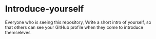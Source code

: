 # Introduce-yourself
Everyone who is seeing this repository, Write a short intro of yourself, so that others can see your GitHub profile when they come to introduce themseleves
